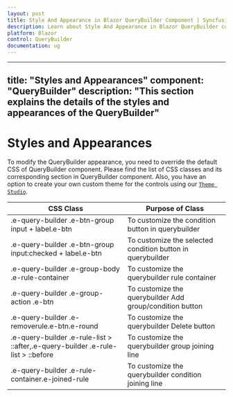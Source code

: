```yaml
---
layout: post
title: Style And Appearance in Blazor QueryBuilder Component | Syncfusion 
description: Learn about Style And Appearance in Blazor QueryBuilder component of Syncfusion, and more details.
platform: Blazor
control: QueryBuilder
documentation: ug
---
```


---
title: "Styles and Appearances"
component: "QueryBuilder"
description: "This section explains the details of the styles and appearances of the QueryBuilder"
---

# Styles and Appearances

To modify the QueryBuilder appearance, you need to override the default CSS of QueryBuilder component. Please find the list of CSS classes and its corresponding section in QueryBuilder component. Also, you have an option to create your own custom theme for the controls using our [`Theme Studio`](https://ej2.syncfusion.com/themestudio/?theme=material).

CSS Class | Purpose of Class
-----|-----
|.e-query-builder .e-btn-group input + label.e-btn|To customize the condition button in querybuilder
|.e-query-builder .e-btn-group input:checked + label.e-btn|To customize the selected condition button in querybuilder
|.e-query-builder .e-group-body .e-rule-container|To customize the querybuilder rule container
|.e-query-builder .e-group-action .e-btn |To customize the querybuilder Add group/condition button
|.e-query-builder .e-removerule.e-btn.e-round|To customize the querybuilder Delete button
|.e-query-builder .e-rule-list > ::after,.e-query-builder .e-rule-list > ::before|To customize the querybuilder group joining line
|.e-query-builder .e-rule-container.e-joined-rule|To customize the querybuilder condition joining line
